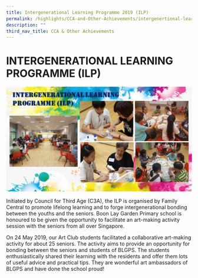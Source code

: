 ```yaml
---
title: Intergenerational Learning Programme 2019 (ILP)
permalink: /highlights/CCA-and-Other-Achievements/intergenertional-learning-programme-2019-llp/
description: ""
third_nav_title: CCA & Other Achievements
---
```

# INTERGENERATIONAL LEARNING PROGRAMME (ILP)

![](/images/ILP%20PICTURES.jpg)

Initiated by Council for Third Age (C3A), the ILP is organised by Family Central to promote lifelong learning and to forge intergenerational bonding between the youths and the seniors. Boon Lay Garden Primary school is honoured to be given the opportunity to facilitate an art-making activity session with the seniors from all over Singapore.

On 24 May 2019, our Art Club students facilitated a collaborative art-making activity for about 25 seniors. The activity aims to provide an opportunity for bonding between the seniors and students of BLGPS. The students enthusiastically shared their learning with the residents and offer them lots of useful advice and practical tips. They are wonderful art ambassadors of BLGPS and have done the school proud!